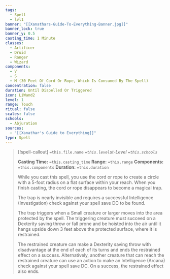 ```yaml
---
tags:
  - Spell
  - lvl1
banner: "[[Xanathars-Guide-To-Everything-Banner.jpg]]"
banner_lock: true
banner_y: 0.5
casting_time: 1 Minute
classes:
  - Artificer
  - Druid
  - Ranger
  - Wizard
components:
  - V
  - S
  - M (30 Feet Of Cord Or Rope, Which Is Consumed By The Spell)
concentration: false
duration: Until Dispelled Or Triggered
icon: LiWand2
level: 1
range: Touch
ritual: false
scales: false
schools:
  - Abjuration
sources:
  - "[[Xanathar's Guide to Everything]]"
type: Spell
---
```

>[!spell-callout] `=this.file.name`
>*`=this.level`st-Level `=this.schools`*
>
>**Casting Time:** `=this.casting_time`
>**Range:** `=this.range`
>**Components:** `=this.components`
>**Duration:** `=this.duration`
>
>While you cast this spell, you use the cord or rope to create a circle with a 5-foot radius on a flat surface within your reach. When you finish casting, the cord or rope disappears to become a magical trap.
>
>The trap is nearly invisible and requires a successful Intelligence (Investigation) check against your spell save DC to be found.
>
>The trap triggers when a Small creature or larger moves into the area protected by the spell. The triggering creature must succeed on a Dexterity saving throw or fall prone and be hoisted into the air until it hangs upside down 3 feet above the protected surface, where it is restrained.
>
>The restrained creature can make a Dexterity saving throw with disadvantage at the end of each of its turns and ends the restrained effect on a success. Alternatively, another creature that can reach the restrained creature can use an action to make an Intelligence (Arcana) check against your spell save DC. On a success, the restrained effect also ends.
>
>
